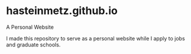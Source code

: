 # hasteinmetz.github.io
A Personal Website

I made this repository to serve as a personal website while I apply to jobs and graduate schools.
